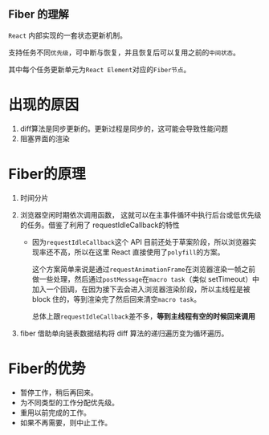 ## Fiber 的理解

`React` 内部实现的一套状态更新机制。

支持任务不同`优先级`，可中断与恢复，并且恢复后可以复用之前的`中间状态`。

其中每个任务更新单元为`React Element`对应的`Fiber节点`。

# 出现的原因

1. diff算法是同步更新的。更新过程是同步的，这可能会导致性能问题
2. 阻塞界面的渲染

# Fiber的原理

1. 时间分片

2. 浏览器空闲时期依次调用函数， 这就可以在主事件循环中执行后台或低优先级的任务。借鉴了利用了 requestIdleCallback的特性

   - 因为`requestIdleCallback`这个 API 目前还处于草案阶段，所以浏览器实现率还不高，所以在这里 React 直接使用了`polyfill`的方案。

     这个方案简单来说是通过`requestAnimationFrame`在浏览器渲染一帧之前做一些处理，然后通过`postMessage`在`macro task`（类似 setTimeout）中加入一个回调，在因为接下去会进入浏览器渲染阶段，所以主线程是被 block 住的，等到渲染完了然后回来清空`macro task`。

     总体上跟`requestIdleCallback`差不多，**等到主线程有空的时候回来调用**

3. fiber 借助单向链表数据结构将 diff 算法的递归遍历变为循环遍历。

# Fiber的优势

- 暂停工作，稍后再回来。
- 为不同类型的工作分配优先级。
- 重用以前完成的工作。
- 如果不再需要，则中止工作。

